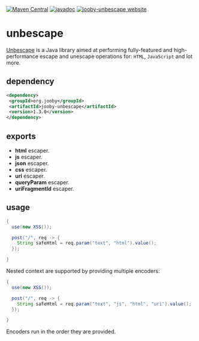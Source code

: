 [![Maven Central](https://maven-badges.herokuapp.com/maven-central/org.jooby/jooby-unbescape/badge.svg)](https://maven-badges.herokuapp.com/maven-central/org.jooby/jooby-unbescape)
[![javadoc](https://javadoc.io/badge/org.jooby/jooby-unbescape.svg)](https://javadoc.io/doc/org.jooby/jooby-unbescape/1.3.0)
[![jooby-unbescape website](https://img.shields.io/badge/jooby-unbescape-brightgreen.svg)](http://jooby.org/doc/unbescape)
# unbescape

<a href="https://github.com/unbescape/unbescape">Unbescape</a> is a Java library aimed at performing fully-featured and high-performance escape and unescape operations for: ```HTML```, ```JavaScript``` and lot more.

## dependency

```xml
<dependency>
 <groupId>org.jooby</groupId>
 <artifactId>jooby-unbescape</artifactId>
 <version>1.3.0</version>
</dependency>
```

## exports

* **html** escaper. 
* **js** escaper. 
* **json** escaper. 
* **css** escaper. 
* **uri** escaper. 
* **queryParam** escaper. 
* **uriFragmentId** escaper. 

## usage

```java
{
  use(new XSS());

  post("/", req -> {
    String safeHtml = req.param("text", "html").value();
  });

}
```

Nested context are supported by providing multiple encoders:

```java
{
  use(new XSS());

  post("/", req -> {
    String safeHtml = req.param("text", "js", "html", "uri").value();
  });

}
```

Encoders run in the order they are provided.
